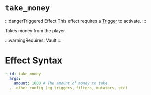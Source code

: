 # `take_money`
:::dangerTriggered Effect
This effect requires a [Trigger](https://plugins.auxilor.io/effects/all-triggers) to activate.
:::

Takes money from the player

:::warningRequires:
Vault
:::

# Effect Syntax
```yaml
- id: take_money
  args:
    amount: 1000 # The amount of money to take
  ...other config (eg triggers, filters, mutators, etc)
```